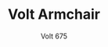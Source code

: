 ---
designer: Claudio Dondoli - Marco Pocci
description: "Volt%20collection%20is%20elegant%20and%20cosy.%20It%20features%20a%20thin%20section%20along%20with%20ergonomic%20shape%20and%20lovely%20proportions.%20Gas%20assisted%20injection%20moulding%20polypropylene%20armchair%2C%20charged%20with%20glass%20fibers."
image_primary: img/Volt_675_01_zoom.jpg
image_secondary: img/Volt_675_02_zoom.jpg
manufacturer: Pedrali
href: https://www.pedrali.it/en/products/catalog/Chair-VOLT-675/
subtitle: Volt 675
title: Volt Armchair
image_thumb: img/Volt_675_cover.jpg
tags: 
  - pedrali
  - chairs
category: chairs
slug: /manufacturers/pedrali/chairs/claudio-dondoli-marco-pocci-volt-armchair
---